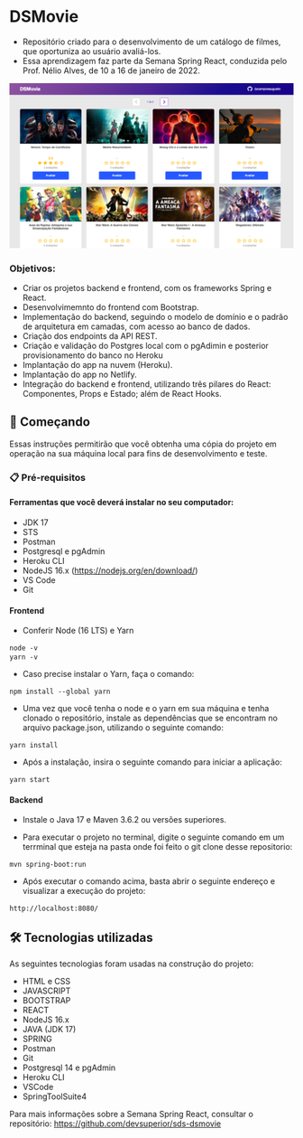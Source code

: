# DSMovie

- Repositório criado para o desenvolvimento de um catálogo de filmes, que oportuniza ao usuário avaliá-los. 
- Essa aprendizagem faz parte da Semana Spring React, conduzida pelo Prof. Nélio Alves, de 10 a 16 de janeiro de 2022.

<div>
<span><img src="https://github.com/pcamposaugusto/dsmovie/blob/main/frontend/page-layout.png" width="700rem" /></span>
</div>

### Objetivos:

- Criar os projetos backend e frontend, com os frameworks Spring e React.
- Desenvolvimemnto do frontend com Bootstrap.
- Implementação do backend, seguindo o modelo de domínio e o padrão de arquitetura em camadas, com acesso ao banco de dados. 
- Criação dos endpoints da API REST.
- Criação e validação do Postgres local com o pgAdimin e posterior provisionamento do banco no Heroku
- Implantação do app na nuvem (Heroku).
- Implantação do app no Netlify.
- Integração do backend e frontend, utilizando três pilares do React: Componentes, Props e Estado; além de React Hooks.

## 🚀 Começando

Essas instruções permitirão que você obtenha uma cópia do projeto em operação na sua máquina local para fins de desenvolvimento e teste.

### 📋 Pré-requisitos

#### Ferramentas que você deverá instalar no seu computador:

- JDK 17
- STS
- Postman
- Postgresql e pgAdmin
- Heroku CLI
- NodeJS 16.x (https://nodejs.org/en/download/)
- VS Code
- Git

#### Frontend

- Conferir Node (16 LTS) e Yarn

```
node -v
yarn -v
```

- Caso precise instalar o Yarn, faça o comando:

```
npm install --global yarn
```

- Uma vez que você tenha o node e o yarn em sua máquina e tenha clonado o repositório, instale as dependências que se encontram no arquivo package.json, utilizando o seguinte comando:

```
yarn install
```

- Após a instalação, insira o seguinte comando para iniciar a aplicação:

```
yarn start
```

#### Backend

- Instale o Java 17 e Maven 3.6.2 ou versões superiores.
    
- Para executar o projeto no terminal, digite o seguinte comando em um terrminal que esteja na pasta onde foi feito o git clone desse repositorio: 

```
mvn spring-boot:run
```
   
- Após executar o comando acima, basta abrir o seguinte endereço e visualizar a execução do projeto:

```
http://localhost:8080/
```

## 🛠️ Tecnologias utilizadas

As seguintes tecnologias foram usadas na construção do projeto:

* HTML e CSS
* JAVASCRIPT
* BOOTSTRAP
* REACT
* NodeJS 16.x
* JAVA (JDK 17)
* SPRING
* Postman
* Git
* Postgresql 14 e pgAdmin
* Heroku CLI
* VSCode
* SpringToolSuite4


Para mais informações sobre a Semana Spring React, consultar o repositório: https://github.com/devsuperior/sds-dsmovie

